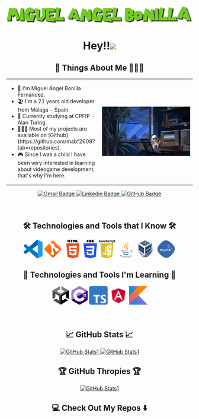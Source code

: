 <div align="center">
  <img src="./assets/img/nombre.png" alt="Miguel Angel Bonilla" />
</div>

<h1 align="center">Hey!!<img src="https://media.giphy.com/media/hvRJCLFzcasrR4ia7z/giphy.gif" width="30"></h1>

<h2 align="center"> 👾 Things About Me 👨🏼‍💻</h2>

<table style="border: none;" align="center">
  <tr style="border: none;">
    <td style="border: none;" width="50%">
      <ul>
        <li>
          🦔 I'm Miguel Ángel Bonilla Fernández.
        </li>
        <li>
          🏖️ I'm a 21 years old developer from Málaga - Spain. 
        </li>
        <li>
          🏫 Currently studying at CPFIP - Alan Turing.
        </li>
        <li>
          👨🏻‍💻 Most of my projects are available on [Github](https://github.com/mabf2608?tab=repositories).
        </li>
        <li>
          🎮 Since I was a child I have been very interested in learning about videogame development, that's why I'm here.
        </li>
      </ul>
    </td>
    <td style="border: none;" width="50%" align="center">
      <img alt="GIF" src="./assets/img/1.gif"/>
    </td>
  </tr>
</table>
      
<p align="center">
  <a href="mailto:mabf2002@gmail.com">
    <img src="https://img.shields.io/badge/mabf2002@gmail.com-c14438?style=flat-square&logo=Gmail&logoColor=white&link=mailto:mabf2002@gmail.com" alt="Gmail Badge">
  </a>
  <a href="https://www.linkedin.com/in/mabf2608">
    <img src="https://img.shields.io/badge/-mabf2608-blue?style=flat-square&logo=Linkedin&logoColor=white&link=https://www.linkedin.com/in/mabf2608" alt="Linkedin Badge">
  </a>
  <a href="https://github.com/mabf2608">
    <img src="https://img.shields.io/badge/-GitHub-181717?style=flat-square&logo=github&logoColor=white&link=https://github.com/mabf2608" alt="GitHub Badge">
  </a>
</p>

<img src="./assets/img/divisor.gif" alt="divisor" />

<h2 align="center"> 🛠️ Technologies and Tools that I Know 🛠️</h2>

<p align="center">
  <code><a href="https://code.visualstudio.com"><img alt="VSCode" title="VSCode" src="./assets/img/vscode.webp" height="50"></a></code>
  <code><a href="https://en.wikipedia.org/wiki/Git"><img alt="Git" title="Git" src="./assets/img/git.png" height="50"></a></code>
  <code><a href="https://en.wikipedia.org/wiki/HTML"><img alt="HTML 5" title="HTML 5" src="./assets/img/HTML5.png" height="50"></a></code>
  <code><a href="https://www.w3.org/Style/CSS/Overview.en.html"><img alt="CSS 3" title="CSS 3" src="./assets/img/CSS.png" height="50"></a></code>
  <code><a href="https://developer.mozilla.org/en/docs/Web/JavaScript"><img alt="JavaScript" title="JavaScript" src="./assets/img/Javascript.png" height="50"></a></code>
  <code><a href="https://www.java.com/en/"><img alt="Java" title="Java" src="./assets/img/java.webp" height="50"></a></code>
  <code><a href="https://en.wikipedia.org/wiki/VirtualBox"><img alt="VirtualBox" title="VirtualBox" src="./assets/img/Virtualbox_logo.png" height="50"></a></code>
  <code><a href="https://en.wikipedia.org/wiki/MySQL"><img alt="MySQL" title="MySQL" src="./assets/img/mysql.png" height="50"></a></code>
</p>

<h2 align="center"> 📖 Technologies and Tools I'm Learning 📖</h2>

<p align="center">
  <code><a href="https://en.wikipedia.org/wiki/Unity_(game_engine)"><img alt="Unity" title="Unity" src="./assets/img/unity.png" height="50"></a></code>
  <code><a href="https://es.wikipedia.org/wiki/C_Sharp"><img alt="C#" title="C#" src="./assets/img/Logo_C_sharp.png" height="50"></a></code>
  <code><a href="https://en.wikipedia.org/wiki/TypeScript"><img alt="TypeScript" title="TypeScript" src="./assets/img/Typescript.png" height="50"></a></code>
  <code><a href="https://en.wikipedia.org/wiki/Angular_(web_framework)"><img alt="Angular" title="Angular" src="./assets/img/Angular.png" height="50"></a></code>
  <code><a href="https://kotlinlang.org"><img alt="Kotlin" title="Kotlin" src="./assets/img/Kotlin_logo.png" height="50"></a></code>    
</p>

<img src="./assets/img/divisor.gif" alt="divisor" />

<h2 align="center">📈 GitHub Stats 📈 </h2>

<p align="center">
  <a href="https://github.com/mabf2608/github-readme-stats">
    <img src="https://github-readme-stats.vercel.app/api?username=mabf2608&theme=algolia" alt="GitHub Stats1"  height="250px">
  </a>
  <a href="https://github.com/mabf2608/github-readme-stats">
    <img src="https://github-readme-stats.vercel.app/api/top-langs/?username=mabf2608&theme=algolia" alt="GitHub Stats1"  height="250px">
  </a>
</p>

<h2 align="center">🏆 GitHub Thropies 🏆</h2>

<p align="center">
  <a href="https://github.com/mabf2608/github-profile-trophy">
    <img src="https://github-profile-trophy.vercel.app/?username=mabf2608" alt="GitHub Stats1">
  </a>
</p>


<h2 align="center">💻 Check Out My Repos ⬇️ </h2>